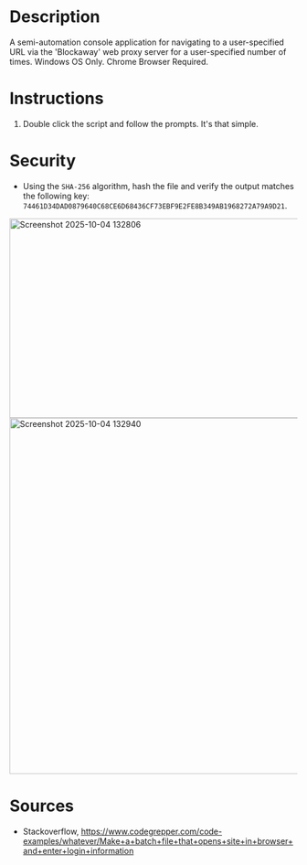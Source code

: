 # Description
A semi-automation console application for navigating to a user-specified URL via the 'Blockaway' web proxy server for a user-specified number of times. 
Windows OS Only. Chrome Browser Required.

# Instructions
1. Double click the script and follow the prompts. It's that simple.

# Security
- Using the `SHA-256` algorithm, hash the file and verify the output matches the following key: `74461D34DAD0879640C68CE6D68436CF73EBF9E2FE8B349AB1968272A79A9D21`.
<img width="1472" height="349" alt="Screenshot 2025-10-04 132806" src="https://github.com/user-attachments/assets/7e039fb6-13e0-4cbd-9b91-9f533aa3f5ce" />
<img width="1333" height="623" alt="Screenshot 2025-10-04 132940" src="https://github.com/user-attachments/assets/d60fb710-371f-46d4-9bc3-309dc80e613b" />

# Sources
- Stackoverflow, https://www.codegrepper.com/code-examples/whatever/Make+a+batch+file+that+opens+site+in+browser+and+enter+login+information
